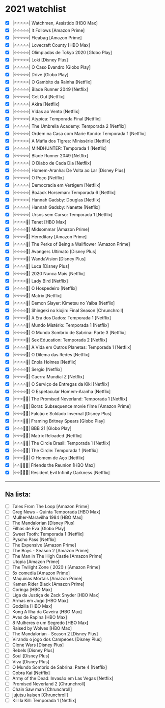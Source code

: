 # 2021 watchlist

- [x] |⭐⭐⭐⭐⭐| Watchmen, Assistido [HBO Max]
- [x] |⭐⭐⭐⭐⭐| It Follows [Amazon Prime]
- [x] |⭐⭐⭐⭐⭐| Fleabag  [Amazon Prime]
- [x] |⭐⭐⭐⭐⭐| Lovecraft County [HBO Max]
- [x] |⭐⭐⭐⭐⭐| Olimpiadas de Tokyo 2020 [Globo Play]
- [x] |⭐⭐⭐⭐⭐| Loki [Disney Plus]
- [x] |⭐⭐⭐⭐⭐| O Caso Evandro [Globo Play]
- [x] |⭐⭐⭐⭐⭐| Drive  [Globo Play]
- [x] |⭐⭐⭐⭐⭐| O Gambito da Rainha  [Netflix]
- [x] |⭐⭐⭐⭐⭐| Blade Runner 2049  [Netflix]
- [x] |⭐⭐⭐⭐⭐| Get Out  [Netflix]
- [x] |⭐⭐⭐⭐⭐| Akira  [Netflix]
- [x] |⭐⭐⭐⭐⭐| Vidas ao Vento [Netflix]
- [x] |⭐⭐⭐⭐⭐| Atypica: Temporada Final [Netflix]
- [x] |⭐⭐⭐⭐⭐| The Umbrella Academy: Temporada 2  [Netflix]
- [x] |⭐⭐⭐⭐⭐| Ordem na Casa com Marie Kondo: Temporada 1 [Netflix]
- [x] |⭐⭐⭐⭐⭐| A Máfia dos Tigres: Minissérie [Netflix]
- [x] |⭐⭐⭐⭐⭐| MINDHUNTER: Temporada 1  [Netflix]
- [x] |⭐⭐⭐⭐⭐| Blade Runner 2049  [Netflix]
- [x] |⭐⭐⭐⭐⭐| O Diabo de Cada Dia  [Netflix]
- [x] |⭐⭐⭐⭐⭐| Homem-Aranha: De Volta ao Lar  [Disney Plus]
- [x] |⭐⭐⭐⭐⭐| O Poço [Netflix]
- [x] |⭐⭐⭐⭐⭐| Democracia em Vertigem [Netflix]
- [x] |⭐⭐⭐⭐⭐| BoJack Horseman: Temporada 6 [Netflix]
- [x] |⭐⭐⭐⭐⭐| Hannah Gadsby: Douglas [Netflix]
- [x] |⭐⭐⭐⭐⭐| Hannah Gadsby: Nanette [Netflix]
- [x] |⭐⭐⭐⭐⭐| Ursos sem Curso: Temporada 1 [Netflix]
- [x] |⭐⭐⭐⭐💢| Tenet  [HBO Max]
- [x] |⭐⭐⭐⭐💢| Midsommar  [Amazon Prime]
- [x] |⭐⭐⭐⭐💢| Hereditary [Amazon Prime]
- [x] |⭐⭐⭐⭐💢| The Perks of Being a Wallflower  [Amazon Prime]
- [x] |⭐⭐⭐⭐💢| Avangers Ultimato  [Disney Plus]
- [x] |⭐⭐⭐⭐💢| WandaVision  [Disney Plus]
- [x] |⭐⭐⭐⭐💢| Luca   [Disney Plus]
- [x] |⭐⭐⭐⭐💢| 2020 Nunca Mais  [Netflix]
- [x] |⭐⭐⭐⭐💢| Lady Bird  [Netflix]
- [x] |⭐⭐⭐⭐💢| O Hospedeiro [Netflix]
- [x] |⭐⭐⭐⭐💢| Matrix [Netflix]
- [x] |⭐⭐⭐⭐💢| Demon Slayer: Kimetsu no Yaiba [Netflix]
- [x] |⭐⭐⭐⭐💢| Shingeki no kiojin: Final Season [Chrunchroll]
- [x] |⭐⭐⭐⭐💢| A Era dos Dados: Temporada 1 [Netflix]
- [x] |⭐⭐⭐⭐💢| Mundo Mistério: Temporada 1  [Netflix]
- [x] |⭐⭐⭐⭐💢| O Mundo Sombrio de Sabrina: Parte 3  [Netflix]
- [x] |⭐⭐⭐⭐💢| Sex Education: Temporada 2 [Netflix]
- [x] |⭐⭐⭐⭐💢| A Vida em Outros Planetas: Temporada 1 [Netflix]
- [x] |⭐⭐⭐⭐💢| O Dilema das Redes [Netflix]
- [x] |⭐⭐⭐⭐💢| Enola Holmes [Netflix]
- [x] |⭐⭐⭐⭐💢| Sergio [Netflix]
- [x] |⭐⭐⭐⭐💢| Guerra Mundial Z [Netflix]
- [x] |⭐⭐⭐⭐💢| O Serviço de Entregas da Kiki  [Netflix]
- [x] |⭐⭐⭐⭐💢| O Espetacular Homem-Aranha [Netflix]
- [x] |⭐⭐⭐💢💢| The Promised Neverland: Temporada 1  [Netflix]
- [x] |⭐⭐⭐💢💢| Borat: Subsequence movie filme [Amazon Prime]
- [x] |⭐⭐⭐💢💢| Falcão e Soldado Invernal  [Disney Plus]
- [x] |⭐⭐⭐💢💢| Framing Britney Spears [Globo Play]
- [x] |⭐⭐⭐💢💢| BBB 21 [Globo Play]
- [x] |⭐⭐⭐💢💢| Matrix Reloaded  [Netflix]
- [x] |⭐⭐⭐💢💢| The Circle Brasil: Temporada 1 [Netflix]
- [x] |⭐⭐⭐💢💢| The Circle: Temporada 1  [Netflix]
- [x] |⭐⭐⭐💢💢| O Homem de Aço [Netflix]
- [x] |⭐⭐💢💢💢| Friends the Reunion  [HBO Max]
- [x] |⭐⭐💢💢💢| Resident Evil Infinity Darkness  [Netflix]

---
## Na lista: 

- [ ] Tales From The Loop  [Amazon Prime]
- [ ] Greg News - Quinta Temporada [HBO Max]
- [ ] Mulher-Maravilha 1984 [HBO Max]
- [ ] The Mandalorian [Disney Plus]
- [ ] Filhas de Eva [Globo Play]
- [ ] Sweet Tooth: Temporada 1 [Netflix]
- [ ] Pyscho Pass [Netflix]
- [ ] The Expensive [Amazon Prime]
- [ ] The Boys - Season 2 [Amazon Prime]
- [ ] The Man in The High Castle [Amazon Prime]
- [ ] Utopia [Amazon Prime]
- [ ] The Twilight Zone ( 2020 ) [Amazon Prime]
- [ ] 5x comedia [Amazon Prime]
- [ ] Maquinas Mortais [Amazon Prime]
- [ ] Kamen Rider Black [Amazon Prime]
- [ ] Coringa [HBO Max]
- [ ] Liga da Justiça de Zack Snyder [HBO Max]
- [ ] Armas em Jogo [HBO Max]
- [ ] Godzilla [HBO Max]
- [ ] Kong A Ilha da Caveira [HBO Max]
- [ ] Aves de Rapina [HBO Max]
- [ ] 8 Mulheres e um Segredo [HBO Max]
- [ ] Raised by Wolves [HBO Max]
- [ ] The Mandalorian - Season 2 [Disney Plus]
- [ ] Virando o jogo dos Campeoes [Disney Plus]
- [ ] Clone Wars [Disney Plus]
- [ ] Rebels [Disney Plus]
- [ ] Soul [Disney Plus]
- [ ] Viva [Disney Plus]
- [ ] O Mundo Sombrio de Sabrina: Parte 4 [Netflix]
- [ ] Cobra Kai [Netflix]
- [ ] Army of the Dead: Invasão em Las Vegas [Netflix]
- [ ] Promised Neverland 2 [Chrunchroll]
- [ ] Chain Saw man [Chrunchroll]
- [ ] jujutsu kaisen [Chrunchroll]
- [ ] Kill la Kill: Temporada 1 [Netflix]
